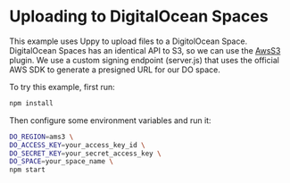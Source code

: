 # Uploading to DigitalOcean Spaces

This example uses Uppy to upload files to a DigitolOcean Space. DigitalOcean Spaces has an identical API to S3, so we can use the [AwsS3](https://uppy.io/docs/aws-s3) plugin. We use a custom signing endpoint (server.js) that uses the official AWS SDK to generate a presigned URL for our DO space.

To try this example, first run:

```bash
npm install
```

Then configure some environment variables and run it:

```bash
DO_REGION=ams3 \
DO_ACCESS_KEY=your_access_key_id \
DO_SECRET_KEY=your_secret_access_key \
DO_SPACE=your_space_name \
npm start
```

